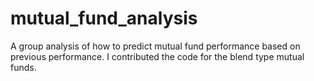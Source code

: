 # mutual_fund_analysis
A group analysis of how to predict mutual fund performance based on previous performance.  I contributed the code for the blend type mutual funds.
